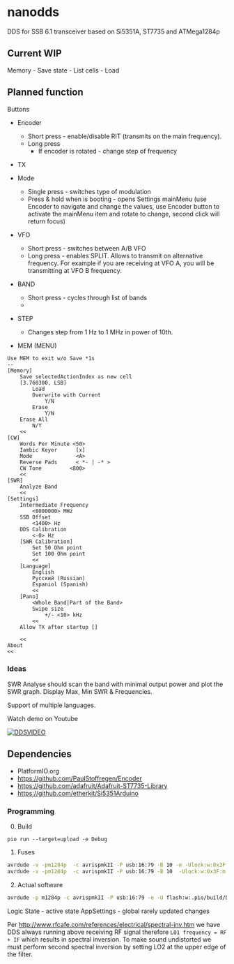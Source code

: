 # nanodds
DDS for SSB 6.1 transceiver based on Si5351A, ST7735 and ATMega1284p


## Current WIP

Memory
    - Save state
    - List cells
    - Load
    
    

## Planned function

Buttons

- Encoder
  * Short press - enable/disable RIT (transmits on the main frequency).
  * Long press
    * If encoder is rotated - change step of frequency
- TX
- Mode
  * Single press - switches type of modulation
  * Press & hold when is booting - opens Settings mainMenu 
  (use Encoder to navigate and change the values, 
  use Encoder button to activate the mainMenu item and rotate to change, 
  second click will return focus)

- VFO
  * Short press - switches between A/B VFO
  * Long press - enables SPLIT. Allows to transmit on alternative frequency. For example if you are receiving at VFO A, you will be transmitting at VFO B frequency.
- BAND
  * Short press - cycles through list of bands
  *  
- STEP
  * Changes step from 1 Hz to 1 MHz in power of 10th. 

- MEM (MENU)

```
Use MEM to exit w/o Save *1s
--
[Memory]
    Save selectedActionIndex as new cell
    [3.760300, LSB]
        Load
        Overwrite with Current
            Y/N
        Erase
            Y/N
    Erase All
        N/Y
    <<
[CW]
    Words Per Minute <50>
    Iambic Keyer      [x]
    Mode              <A> 
    Reverse Pads      < *- | -* >    
    CW Tone         <800>
    <<
[SWR]
    Analyze Band
    <<
[Settings]
    Intermediate Frequency
        <8000000> MHz
    SSB Offset
        <1400> Hz
    DDS Calibration
        <-0> Hz
    [SWR Calibration]
        Set 50 Ohm point
        Set 100 Ohm point
        <<
    [Language]
        English
        Русский (Russian)
        Espaniol (Spanish)
        <<
    [Pano]
        <Whole Band|Part of the Band>
        Swipe size
            +/- <10> kHz
        <<
    Allow TX after startup []
    
    <<
About
<<    
```

### Ideas
    
SWR Analyse should scan the band with minimal output power and plot the SWR graph.
Display Max, Min SWR & Frequencies.

Support of multiple languages. 

 
Watch demo on Youtube
 
[![DDSVIDEO](http://img.youtube.com/vi/lzqhjerMn1Q/0.jpg)](https://www.youtube.com/playlist?list=PLTqbxXPJuZrR78shjXX4a-I0lrquxQZ_2)

## Dependencies

* PlatformIO.org
* https://github.com/PaulStoffregen/Encoder
* https://github.com/adafruit/Adafruit-ST7735-Library
* https://github.com/etherkit/Si5351Arduino

### Programming

0. Build

```
pio run --target=upload -e Debug
```

1. Fuses

```bash
avrdude -v -pm1284p  -c avrispmkII -P usb:16:79 -B 10 -e -Ulock:w:0x3F:m -Uefuse:w:0xFD:m -Uhfuse:w:0xDA:m -Ulfuse:w:0xFF:m 
avrdude -v -pm1284p  -c avrispmkII -P usb:16:79 -B 10  -Ulock:w:0x3F:m -Uefuse:w:0xFD:m -Uhfuse:w:0xDA:m -Ulfuse:w:0x7F:m 
```

2. Actual software

```bash
avrdude -p m1284p -c avrispmkII -P usb:16:79 -e -U flash:w:.pio/build/Debug/firmware.elf:e -v -B 10
```


Logic
    State - active state
    AppSettings - global rarely updated changes


Per http://www.rfcafe.com/references/electrical/spectral-inv.htm
we have DDS always running above receiving RF signal therefore
`LO1 frequency = RF + IF` which results in spectral inversion.
To make sound undistorted we must perform second spectral inversion by setting LO2 at the upper edge of the filter.

